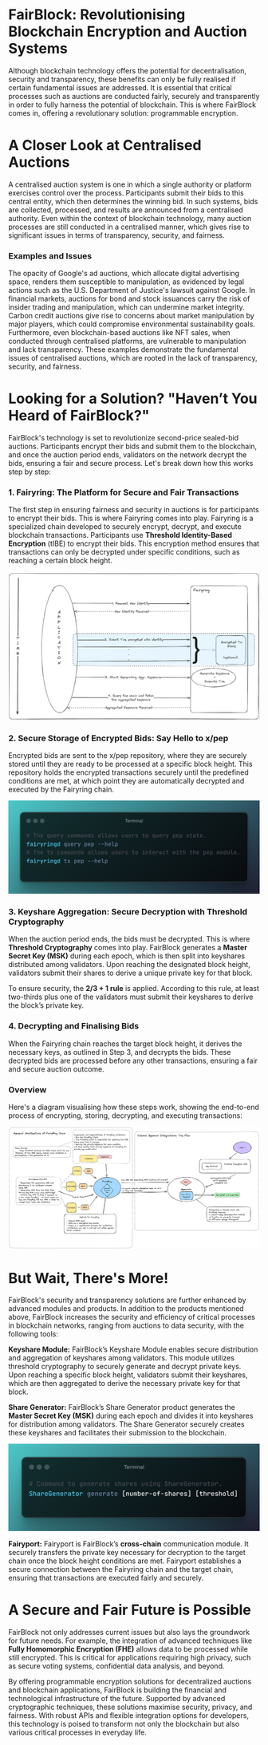 # FairBlock: Revolutionising Blockchain Encryption and Auction Systems

Although blockchain technology offers the potential for decentralisation, security and transparency, these benefits can only be fully realised if certain fundamental issues are addressed. It is essential that critical processes such as auctions are conducted fairly, securely and transparently in order to fully harness the potential of blockchain. This is where FairBlock comes in, offering a revolutionary solution: programmable encryption.

# A Closer Look at Centralised Auctions

A centralised auction system is one in which a single authority or platform exercises control over the process. Participants submit their bids to this central entity, which then determines the winning bid. In such systems, bids are collected, processed, and results are announced from a centralised authority. Even within the context of blockchain technology, many auction processes are still conducted in a centralised manner, which gives rise to significant issues in terms of transparency, security, and fairness.

### Examples and Issues

The opacity of Google's ad auctions, which allocate digital advertising space, renders them susceptible to manipulation, as evidenced by legal actions such as the U.S. Department of Justice's lawsuit against Google. In financial markets, auctions for bond and stock issuances carry the risk of insider trading and manipulation, which can undermine market integrity. Carbon credit auctions give rise to concerns about market manipulation by major players, which could compromise environmental sustainability goals. Furthermore, even blockchain-based auctions like NFT sales, when conducted through centralised platforms, are vulnerable to manipulation and lack transparency. These examples demonstrate the fundamental issues of centralised auctions, which are rooted in the lack of transparency, security, and fairness.

# Looking for a Solution? "Haven’t You Heard of FairBlock?"

FairBlock's technology is set to revolutionize second-price sealed-bid auctions. Participants encrypt their bids and submit them to the blockchain, and once the auction period ends, validators on the network decrypt the bids, ensuring a fair and secure process. Let's break down how this works step by step:


### 1\. **Fairyring**: The Platform for Secure and Fair Transactions

The first step in ensuring fairness and security in auctions is for participants to encrypt their bids. This is where Fairyring comes into play. Fairyring is a specialized chain developed to securely encrypt, decrypt, and execute blockchain transactions. Participants use **Threshold Identity-Based Encryption** (tIBE) to encrypt their bids. This encryption method ensures that transactions can only be decrypted under specific conditions, such as reaching a certain block height.

![Image1](https://raw.githubusercontent.com/bilalcorbacioglu/auction/main/blog/images/d1.png)

### 2\. Secure Storage of Encrypted Bids: Say Hello to **x/pep**

Encrypted bids are sent to the x/pep repository, where they are securely stored until they are ready to be processed at a specific block height. This repository holds the encrypted transactions securely until the predefined conditions are met, at which point they are automatically decrypted and executed by the Fairyring chain.

![Image1](https://raw.githubusercontent.com/bilalcorbacioglu/auction/main/blog/images/t1.png)


### 3\. Keyshare Aggregation: Secure Decryption with Threshold Cryptography

When the auction period ends, the bids must be decrypted. This is where **Threshold Cryptography** comes into play. FairBlock generates a **Master Secret Key (MSK)** during each epoch, which is then split into keyshares distributed among validators. Upon reaching the designated block height, validators submit their shares to derive a unique private key for that block.

To ensure security, the **2/3 \+ 1 rule** is applied. According to this rule, at least two-thirds plus one of the validators must submit their keyshares to derive the block’s private key. 

### 4\. Decrypting and Finalising Bids

When the Fairyring chain reaches the target block height, it derives the necessary keys, as outlined in Step 3, and decrypts the bids. These decrypted bids are processed before any other transactions, ensuring a fair and secure auction outcome.

### Overview

Here's a diagram visualising how these steps work, showing the end-to-end process of encrypting, storing, decrypting, and executing transactions:

![Image1](https://raw.githubusercontent.com/bilalcorbacioglu/auction/main/blog/images/d2.png)

# But Wait, There's More\!

FairBlock's security and transparency solutions are further enhanced by advanced modules and products. In addition to the products mentioned above, FairBlock increases the security and efficiency of critical processes in blockchain networks, ranging from auctions to data security, with the following tools:

**Keyshare Module:** FairBlock’s Keyshare Module enables secure distribution and aggregation of keyshares among validators. This module utilizes threshold cryptography to securely generate and decrypt private keys. Upon reaching a specific block height, validators submit their keyshares, which are then aggregated to derive the necessary private key for that block.

**Share Generator:** FairBlock’s Share Generator product generates the **Master Secret Key (MSK)** during each epoch and divides it into keyshares for distribution among validators. The Share Generator securely creates these keyshares and facilitates their submission to the blockchain.

![Image1](https://raw.githubusercontent.com/bilalcorbacioglu/auction/main/blog/images/t2.png)

**Fairyport:** Fairyport is FairBlock’s **cross-chain** communication module. It securely transfers the private key necessary for decryption to the target chain once the block height conditions are met. Fairyport establishes a secure connection between the Fairyring chain and the target chain, ensuring that transactions are executed fairly and securely.

# A Secure and Fair Future is Possible

FairBlock not only addresses current issues but also lays the groundwork for future needs. For example, the integration of advanced techniques like **Fully Homomorphic Encryption (FHE)** allows data to be processed while still encrypted. This is critical for applications requiring high privacy, such as secure voting systems, confidential data analysis, and beyond.

By offering programmable encryption solutions for decentralized auctions and blockchain applications, FairBlock is building the financial and technological infrastructure of the future. Supported by advanced cryptographic techniques, these solutions maximise security, privacy, and fairness. With robust APIs and flexible integration options for developers, this technology is poised to transform not only the blockchain but also various critical processes in everyday life.